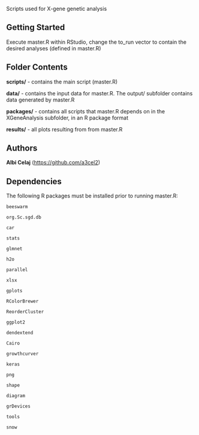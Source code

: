 
Scripts used for X-gene genetic analysis

## Getting Started
Execute master.R within RStudio, change the to_run vector to contain the desired analyses (defined in master.R)

## Folder Contents
**scripts/** - contains the main script (master.R)

**data/** - contains the input data for master.R.  The output/ subfolder contains data generated by master.R


**packages/** - contains all scripts that master.R depends on in the XGeneAnalysis subfolder, in an R package format

**results/** - all plots resulting from from master.R


## Authors

**Albi Celaj** (https://github.com/a3cel2)  

## Dependencies
The following R packages must be installed prior to running master.R:
	
    beeswarm
   
    org.Sc.sgd.db
    
    car
    
    stats
    
    glmnet
    
    h2o
    
    parallel
    
    xlsx
    
    gplots
    
    RColorBrewer
    
    ReorderCluster
    
    ggplot2
    
    dendextend
    
    Cairo
    
    growthcurver
    
    keras
    
    png
    
    shape
    
    diagram
 
    grDevices
 
    tools
 
    snow
